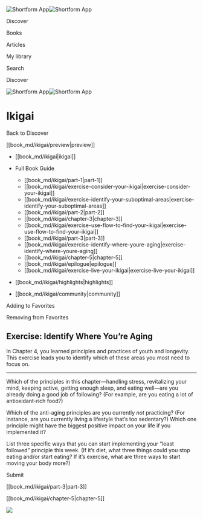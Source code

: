 ![Shortform App](/img/logo.36a2399e.svg)![Shortform App](/img/logo-dark.70c1b072.svg)

Discover

Books

Articles

My library

Search

Discover

![Shortform App](/img/logo.36a2399e.svg)![Shortform App](/img/logo-dark.70c1b072.svg)

# Ikigai

Back to Discover

[[book_md/ikigai/preview|preview]]

  * [[book_md/ikigai|ikigai]]
  * Full Book Guide

    * [[book_md/ikigai/part-1|part-1]]
    * [[book_md/ikigai/exercise-consider-your-ikigai|exercise-consider-your-ikigai]]
    * [[book_md/ikigai/exercise-identify-your-suboptimal-areas|exercise-identify-your-suboptimal-areas]]
    * [[book_md/ikigai/part-2|part-2]]
    * [[book_md/ikigai/chapter-3|chapter-3]]
    * [[book_md/ikigai/exercise-use-flow-to-find-your-ikigai|exercise-use-flow-to-find-your-ikigai]]
    * [[book_md/ikigai/part-3|part-3]]
    * [[book_md/ikigai/exercise-identify-where-youre-aging|exercise-identify-where-youre-aging]]
    * [[book_md/ikigai/chapter-5|chapter-5]]
    * [[book_md/ikigai/epilogue|epilogue]]
    * [[book_md/ikigai/exercise-live-your-ikigai|exercise-live-your-ikigai]]
  * [[book_md/ikigai/highlights|highlights]]
  * [[book_md/ikigai/community|community]]



Adding to Favorites 

Removing from Favorites 

## Exercise: Identify Where You’re Aging

In Chapter 4, you learned principles and practices of youth and longevity. This exercise leads you to identify which of these areas you most need to focus on.

* * *

Which of the principles in this chapter—handling stress, revitalizing your mind, keeping active, getting enough sleep, and eating well—are you already doing a good job of following? (For example, are you eating a lot of antioxidant-rich food?)

Which of the anti-aging principles are you currently _not_ practicing? (For instance, are you currently living a lifestyle that’s too sedentary?) Which one principle might have the biggest positive impact on your life if you implemented it?

List three specific ways that you can start implementing your “least followed” principle this week. (If it’s diet, what three things could you stop eating and/or start eating? If it’s exercise, what are three ways to start moving your body more?)

Submit 

[[book_md/ikigai/part-3|part-3]]

[[book_md/ikigai/chapter-5|chapter-5]]

![](https://bat.bing.com/action/0?ti=56018282&Ver=2&mid=b7ac9ad1-800c-4252-b714-3d915b942428&sid=49fff5b0636c11eeb9c611038afc8668&vid=4a005010636c11ee80c703d4c4a7acd5&vids=0&msclkid=N&pi=0&lg=en-US&sw=800&sh=600&sc=24&nwd=1&tl=Shortform%20%7C%20Book&p=https%3A%2F%2Fwww.shortform.com%2Fapp%2Fbook%2Fikigai%2Fexercise-identify-where-youre-aging&r=&lt=453&evt=pageLoad&sv=1&rn=215701)
